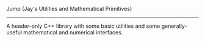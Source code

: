 Jump (Jay's Utilities and Mathematical Primitives)

***

A header-only C++ library with some basic utilities and some generally-useful
mathematical and numerical interfaces.


